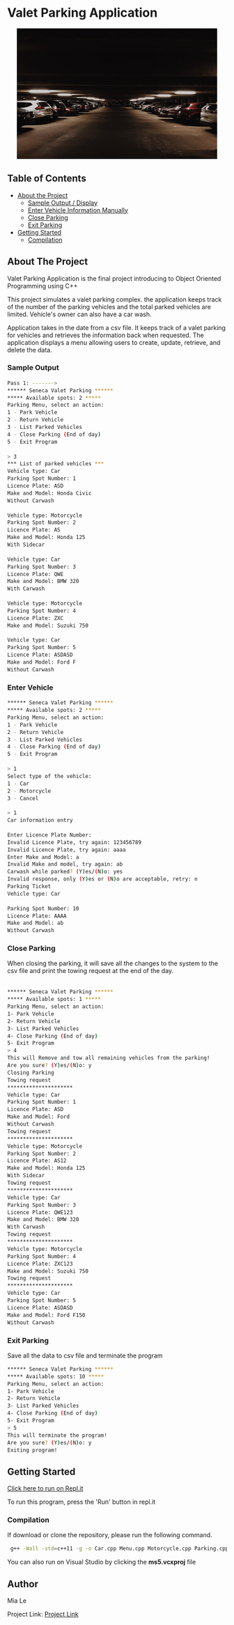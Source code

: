 # Valet Parking Application

<p align="center">
  <img width="460" height="300" src="https://github.com/tknle/Valet-Parking-Program/blob/main/car-parking.jfif">
</p>

## Table of Contents

* [About the Project](#about-the-project)
  * [Sample Output / Display ](#sample-output)
  * [Enter Vehicle Information Manually](#enter-vehicle)
  * [Close Parking](#close-parking)
  * [Exit Parking](#exit-parking)
* [Getting Started](#getting-started)
  * [Compilation](#compilation)
 

## About The Project

Valet Parking Application is the final project introducing to Object Oriented Programming using C++

This project simulates a  valet parking complex. the application keeps track of the number of the parking vehicles and the total parked vehicles are limited. Vehicle's owner can also have a car wash. 

Application takes in the date from a csv file. It keeps track of a valet parking for vehicles and retrieves the information back when requested. The application displays a menu allowing users to create, update, retrieve, and delete the data.

### Sample Output

```sh
Pass 1: ------->
****** Seneca Valet Parking ******
***** Available spots: 2 *****
Parking Menu, select an action:
1 - Park Vehicle
2 - Return Vehicle
3 - List Parked Vehicles
4 - Close Parking (End of day)
5 - Exit Program

> 3
*** List of parked vehicles ***
Vehicle type: Car
Parking Spot Number: 1
Licence Plate: ASD
Make and Model: Honda Civic
Without Carwash

Vehicle type: Motorcycle
Parking Spot Number: 2
Licence Plate: AS
Make and Model: Honda 125
With Sidecar

Vehicle type: Car
Parking Spot Number: 3
Licence Plate: QWE
Make and Model: BMW 320
With Carwash

Vehicle type: Motorcycle
Parking Spot Number: 4
Licence Plate: ZXC
Make and Model: Suzuki 750

Vehicle type: Car
Parking Spot Number: 5
Licence Plate: ASDASD
Make and Model: Ford F
Without Carwash

```

### Enter Vehicle

```sh
****** Seneca Valet Parking ******
***** Available spots: 2 *****
Parking Menu, select an action:
1 - Park Vehicle
2 - Return Vehicle
3 - List Parked Vehicles
4 - Close Parking (End of day)
5 - Exit Program

> 1
Select type of the vehicle:
1 - Car
2 - Motorcycle
3 - Cancel

> 1
Car information entry

Enter Licence Plate Number:
Invalid Licence Plate, try again: 123456789
Invalid Licence Plate, try again: aaaa
Enter Make and Model: a
Invalid Make and model, try again: ab
Carwash while parked? (Y)es/(N)o: yes
Invalid response, only (Y)es or (N)o are acceptable, retry: n
Parking Ticket
Vehicle type: Car

Parking Spot Number: 10
Licence Plate: AAAA
Make and Model: ab
Without Carwash
```


### Close Parking
When closing the parking, it will save all the changes to the system to the csv file and print the towing request at the end of the day.

``` sh

****** Seneca Valet Parking ******
***** Available spots: 1 *****
Parking Menu, select an action:
1- Park Vehicle
2- Return Vehicle
3- List Parked Vehicles
4- Close Parking (End of day)
5- Exit Program
> 4
This will Remove and tow all remaining vehicles from the parking!
Are you sure? (Y)es/(N)o: y
Closing Parking
Towing request
*********************
Vehicle type: Car
Parking Spot Number: 1
Licence Plate: ASD
Make and Model: Ford
Without Carwash
Towing request
*********************
Vehicle type: Motorcycle
Parking Spot Number: 2
Licence Plate: AS12
Make and Model: Honda 125
With Sidecar
Towing request
*********************
Vehicle type: Car
Parking Spot Number: 3
Licence Plate: QWE123
Make and Model: BMW 320
With Carwash
Towing request
*********************
Vehicle type: Motorcycle
Parking Spot Number: 4
Licence Plate: ZXC123
Make and Model: Suzuki 750
Towing request
*********************
Vehicle type: Car
Parking Spot Number: 5
Licence Plate: ASDASD
Make and Model: Ford F150
Without Carwash
```

### Exit Parking
Save all the data to csv file and terminate the program

```sh
****** Seneca Valet Parking ******
***** Available spots: 10 *****
Parking Menu, select an action:
1- Park Vehicle
2- Return Vehicle
3- List Parked Vehicles
4- Close Parking (End of day)
5- Exit Program
> 5
This will terminate the program!
Are you sure? (Y)es/(N)o: y
Exiting program!

```


## Getting Started

[Click here to run on Repl.it](https://repl.it/@tknle/Valet-Parking-Application#main.cpp)

To run this program, press the 'Run' button in repl.it


### Compilation

If download or clone the repository, please run the following command.
```sh
 g++ -Wall -std=c++11 -g -o Car.cpp Menu.cpp Motorcycle.cpp Parking.cpp ParkingAppTester.cpp ReadWritable.cpp Utils.cpp Vehicle.cpp
```

You can also run on Visual Studio by clicking the **ms5.vcxproj** file

## Author

Mia Le

Project Link: 
[Project Link](https://github.com/tknle/Valet-Parking-Application)
